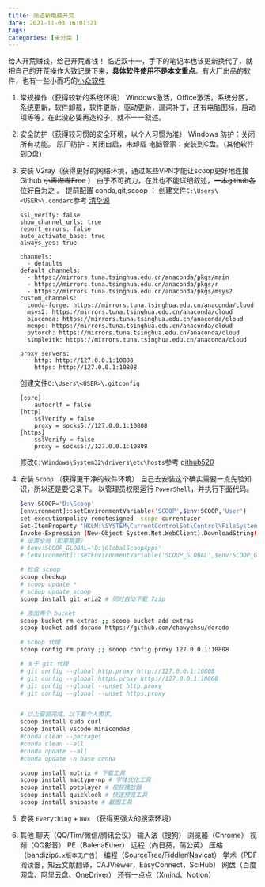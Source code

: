 ```yaml
---
title: 简述新电脑开荒
date: 2021-11-03 16:01:21
tags: 
categories: [未分类 ]
---
```


给人开荒赚钱，给己开荒省钱！
临近双十一，手下的笔记本也该更新换代了，就把自己的开荒操作大致记录下来，**具体软件使用不是本文重点**。有大厂出品的软件，也有一些小而巧的[小众软件](https://www.appinn.com/)

<!-- more -->

1. 常规操作（获得较新的系统环境）
	Windows激活，Office激活，系统分区，系统更新，软件卸载，软件更新，驱动更新，漏洞补丁，还有电脑图标，启动项等等，在此没必要再造轮子，就不一一叙述。
3. 安全防护（获得较习惯的安全环境，以个人习惯为准）
	Windows 防护：关闭所有功能。
	原厂防护：关闭自启，未卸载
	电脑管家：安装到C盘。（其他软件到D盘）
4. 安装 V2ray（获得更好的网络环境，通过某些VPN才能让scoop更好地连接Github ~~小声哔哔Free~~ ）
	由于不可抗力，在此也不能详细叙述，~~一本github各位好自为之~~ 。
	提前配置 conda,git,scoop ：
	创建文件`C:\Users\<USER>\.condarc`参考 [清华源](https://mirror.tuna.tsinghua.edu.cn/help/anaconda/)

	```
	ssl_verify: false
	show_channel_urls: true
	report_errors: false
	auto_activate_base: true
	always_yes: true
	
	channels:
	  - defaults
	default_channels:
	  - https://mirrors.tuna.tsinghua.edu.cn/anaconda/pkgs/main
	  - https://mirrors.tuna.tsinghua.edu.cn/anaconda/pkgs/r
	  - https://mirrors.tuna.tsinghua.edu.cn/anaconda/pkgs/msys2
	custom_channels:
	  conda-forge: https://mirrors.tuna.tsinghua.edu.cn/anaconda/cloud
	  msys2: https://mirrors.tuna.tsinghua.edu.cn/anaconda/cloud
	  bioconda: https://mirrors.tuna.tsinghua.edu.cn/anaconda/cloud
	  menpo: https://mirrors.tuna.tsinghua.edu.cn/anaconda/cloud
	  pytorch: https://mirrors.tuna.tsinghua.edu.cn/anaconda/cloud
	  simpleitk: https://mirrors.tuna.tsinghua.edu.cn/anaconda/cloud

	proxy_servers:
	    http: http://127.0.0.1:10808
	    https: http://127.0.0.1:10808
	```
	创建文件`C:\Users\<USER>\.gitconfig`
	```
	[core]
		autocrlf = false
	[http]
		sslVerify = false
		proxy = socks5://127.0.0.1:10808
	[https]
		sslVerify = false
		proxy = socks5://127.0.0.1:10808
	```
	修改`C:\Windows\System32\drivers\etc\hosts`参考 [github520](https://github.com/521xueweihan/GitHub520)


5. 安装 `Scoop` （获得更干净的软件环境）
	自己去安装这个确实需要一点先验知识，所以还是要记录下。
以管理员权限运行 `PowerShell`，并执行下面代码。

	```bash
	$env:SCOOP='D:\Scoop'
	[environment]::setEnvironmentVariable('SCOOP',$env:SCOOP,'User')
	set-executionpolicy remotesigned -scope currentuser
	Set-ItemProperty 'HKLM:\SYSTEM\CurrentControlSet\Control\FileSystem' -Name 'LongPathsEnabled' -Value 1
	Invoke-Expression (New-Object System.Net.WebClient).DownloadString('https://get.scoop.sh')
	# 设置全局（如果需要）
	# $env:SCOOP_GLOBAL='D:\GlobalScoopApps'
	# [environment]::setEnvironmentVariable('SCOOP_GLOBAL',$env:SCOOP_GLOBAL,'Machine')
	
	# 检查 scoop
	scoop checkup
	# scoop update *
	# scoop update scoop
	scoop install git aria2 # 同时自动下载 7zip
	
	# 添加两个 bucket
	scoop bucket rm extras ;; scoop bucket add extras
	scoop bucket add dorado https://github.com/chawyehsu/dorado 
	
	# scoop 代理
	scoop config rm proxy ;; scoop config proxy 127.0.0.1:10808
	
	# 关于 git 代理
	# git config --global http.proxy http://127.0.0.1:10808
	# git config --global https.proxy http://127.0.0.1:10808
	# git config --global --unset http.proxy
	# git config --global --unset https.proxy
	
	
	# 以上安装完成。以下看个人需求。
	scoop install sudo curl 
	scoop install vscode miniconda3 
	#conda clean --packages
	#conda clean --all
	#conda update --all
	#conda update -n base conda
	
	scoop install motrix # 下载工具
	scoop install mactype-np # 字体优化工具
	scoop install potplayer # 视频播放器
	scoop install quicklook # 快速预览工具
	scoop install snipaste # 截图工具
	```

6. 安装 `Everything` + `Wox` （获得更强大的搜索环境）
8. 其他
	聊天（QQ/Tim/微信/腾讯会议）
	输入法（搜狗）
	浏览器（Chrome）
	视频（QQ影音）
	PE（BalenaEther）
	远程（向日葵，蒲公英）
	压缩（bandizip`6.x版本无广告`）
	编程（SourceTree/Fiddler/Navicat）
	学术（PDF 阅读器，知云文献翻译，CAJViewer，EasyConnect，SciHub）
	网盘（百度网盘、阿里云盘、OneDriver）
	还有一点点（Xmind、Notion）

